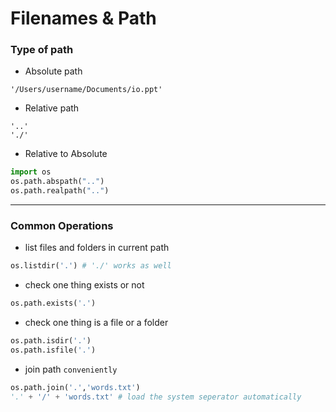 # Filenames & Path

### Type of path

- Absolute path

```
'/Users/username/Documents/io.ppt'
```

- Relative path

```
'..'
'./'
```

- Relative to Absolute

```python
import os
os.path.abspath("..")
os.path.realpath("..")
```

---

### Common Operations

- list files and folders in current path

```python
os.listdir('.') # './' works as well
```

- check one thing exists or not

```python
os.path.exists('.')
```

- check one thing is a file or a folder

```python
os.path.isdir('.')
os.path.isfile('.')
```

- join path `conveniently`
```python
os.path.join('.','words.txt')
'.' + '/' + 'words.txt' # load the system seperator automatically
```